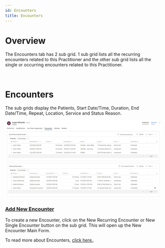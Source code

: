 ```yaml
---
id: Encounters
title: Encounters
---
```

# Overview

The Encounters tab has 2 sub grid. 1 sub grid lists all the recurring encounters related to this Practitioner and the other sub grid lists all the single or occurring encounters related to this Practitioner.

<br />

# Encounters 

The sub grids display the Patients, Start Date/Time, Duration, End Date/Time, Repeat, Location, Service and Status Reason.

<img src ="/static/img/encountersSubgrid.jpg"/>

 ### <u> Add New Encounter </u>
 
 To create a new Encounter, click on the New Recurring Encounter or New Single Encounter button on the sub grid. This will open up the New Encounter Main Form.

 To read more about Encounters, [click here.](../Encounters). 
